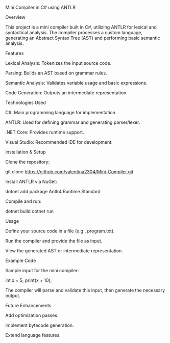 Mini Compiler in C# using ANTLR

Overview

This project is a mini compiler built in C#, utilizing ANTLR for lexical and syntactical analysis. The compiler processes a custom language, generating an Abstract Syntax Tree (AST) and performing basic semantic analysis.

Features

Lexical Analysis: Tokenizes the input source code.

Parsing: Builds an AST based on grammar rules.

Semantic Analysis: Validates variable usage and basic expressions.

Code Generation: Outputs an intermediate representation.

Technologies Used

C#: Main programming language for implementation.

ANTLR: Used for defining grammar and generating parser/lexer.

.NET Core: Provides runtime support.

Visual Studio: Recommended IDE for development.

Installation & Setup

Clone the repository:

git clone https://github.com/valentina2304/Mini-Compiler.git

Install ANTLR via NuGet:

dotnet add package Antlr4.Runtime.Standard

Compile and run:

dotnet build
dotnet run

Usage

Define your source code in a file (e.g., program.txt).

Run the compiler and provide the file as input.

View the generated AST or intermediate representation.

Example Code

Sample input for the mini compiler:

int x = 5;
print(x + 10);

The compiler will parse and validate this input, then generate the necessary output.

Future Enhancements

Add optimization passes.

Implement bytecode generation.

Extend language features.

